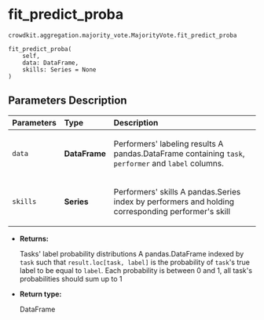 # fit_predict_proba
`crowdkit.aggregation.majority_vote.MajorityVote.fit_predict_proba`

```
fit_predict_proba(
    self,
    data: DataFrame,
    skills: Series = None
)
```

## Parameters Description

| Parameters | Type | Description |
| :----------| :----| :-----------|
`data`|**DataFrame**|<p>Performers&#x27; labeling results A pandas.DataFrame containing `task`, `performer` and `label` columns.</p>
`skills`|**Series**|<p>Performers&#x27; skills A pandas.Series index by performers and holding corresponding performer&#x27;s skill</p>

* **Returns:**

  Tasks' label probability distributions
A pandas.DataFrame indexed by `task` such that `result.loc[task, label]`
is the probability of `task`'s true label to be equal to `label`. Each
probability is between 0 and 1, all task's probabilities should sum up to 1

* **Return type:**

  DataFrame

